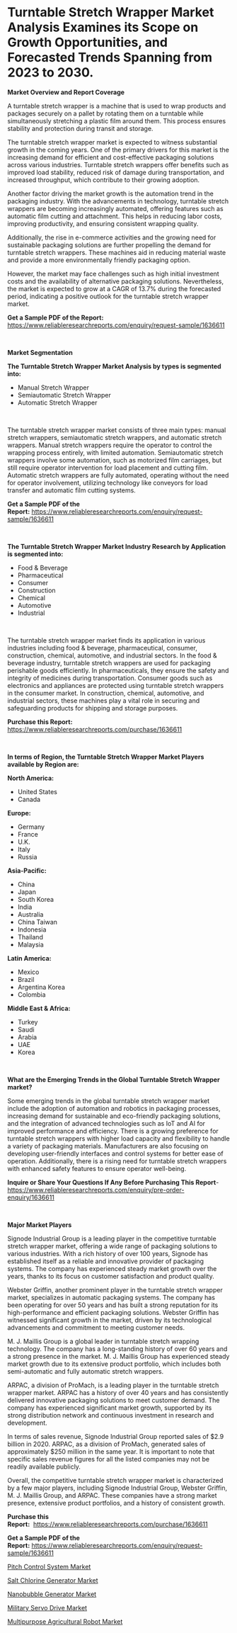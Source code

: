 <p><h1>Turntable Stretch Wrapper Market Analysis Examines its Scope on Growth Opportunities, and Forecasted Trends Spanning from 2023 to 2030.</h1></p><p><strong>Market Overview and Report Coverage</strong></p>
<p><p>A turntable stretch wrapper is a machine that is used to wrap products and packages securely on a pallet by rotating them on a turntable while simultaneously stretching a plastic film around them. This process ensures stability and protection during transit and storage.</p><p>The turntable stretch wrapper market is expected to witness substantial growth in the coming years. One of the primary drivers for this market is the increasing demand for efficient and cost-effective packaging solutions across various industries. Turntable stretch wrappers offer benefits such as improved load stability, reduced risk of damage during transportation, and increased throughput, which contribute to their growing adoption.</p><p>Another factor driving the market growth is the automation trend in the packaging industry. With the advancements in technology, turntable stretch wrappers are becoming increasingly automated, offering features such as automatic film cutting and attachment. This helps in reducing labor costs, improving productivity, and ensuring consistent wrapping quality.</p><p>Additionally, the rise in e-commerce activities and the growing need for sustainable packaging solutions are further propelling the demand for turntable stretch wrappers. These machines aid in reducing material waste and provide a more environmentally friendly packaging option.</p><p>However, the market may face challenges such as high initial investment costs and the availability of alternative packaging solutions. Nevertheless, the market is expected to grow at a CAGR of 13.7% during the forecasted period, indicating a positive outlook for the turntable stretch wrapper market.</p></p>
<p><strong>Get a Sample PDF of the Report:</strong> <a href="https://www.reliableresearchreports.com/enquiry/request-sample/1636611">https://www.reliableresearchreports.com/enquiry/request-sample/1636611</a></p>
<p>&nbsp;</p>
<p><strong>Market Segmentation</strong></p>
<p><strong>The Turntable Stretch Wrapper Market Analysis by types is segmented into:</strong></p>
<p><ul><li>Manual Stretch Wrapper</li><li>Semiautomatic Stretch Wrapper</li><li>Automatic Stretch Wrapper</li></ul></p>
<p>&nbsp;</p>
<p><p>The turntable stretch wrapper market consists of three main types: manual stretch wrappers, semiautomatic stretch wrappers, and automatic stretch wrappers. Manual stretch wrappers require the operator to control the wrapping process entirely, with limited automation. Semiautomatic stretch wrappers involve some automation, such as motorized film carriages, but still require operator intervention for load placement and cutting film. Automatic stretch wrappers are fully automated, operating without the need for operator involvement, utilizing technology like conveyors for load transfer and automatic film cutting systems.</p></p>
<p><strong>Get a Sample PDF of the Report:</strong>&nbsp;<a href="https://www.reliableresearchreports.com/enquiry/request-sample/1636611">https://www.reliableresearchreports.com/enquiry/request-sample/1636611</a></p>
<p>&nbsp;</p>
<p><strong>The Turntable Stretch Wrapper Market Industry Research by Application is segmented into:</strong></p>
<p><ul><li>Food & Beverage</li><li>Pharmaceutical</li><li>Consumer</li><li>Construction</li><li>Chemical</li><li>Automotive</li><li>Industrial</li></ul></p>
<p>&nbsp;</p>
<p><p>The turntable stretch wrapper market finds its application in various industries including food & beverage, pharmaceutical, consumer, construction, chemical, automotive, and industrial sectors. In the food & beverage industry, turntable stretch wrappers are used for packaging perishable goods efficiently. In pharmaceuticals, they ensure the safety and integrity of medicines during transportation. Consumer goods such as electronics and appliances are protected using turntable stretch wrappers in the consumer market. In construction, chemical, automotive, and industrial sectors, these machines play a vital role in securing and safeguarding products for shipping and storage purposes.</p></p>
<p><strong>Purchase this Report:</strong>&nbsp; <a href="https://www.reliableresearchreports.com/purchase/1636611">https://www.reliableresearchreports.com/purchase/1636611</a></p>
<p>&nbsp;</p>
<p><strong>In terms of Region, the Turntable Stretch Wrapper Market Players available by Region are:</strong></p>
<p>
    <p> <strong> North America: </strong>
        <ul>
            <li>United States</li>
            <li>Canada</li>
        </ul>
        </p> 
    <p> <strong> Europe: </strong>
        <ul>
            <li>Germany</li>
            <li>France</li>
            <li>U.K.</li>
            <li>Italy</li>
            <li>Russia</li>
        </ul>
        </p> 
    <p> <strong> Asia-Pacific: </strong>
        <ul>
            <li>China</li>
            <li>Japan</li>
            <li>South Korea</li>
            <li>India</li>
            <li>Australia</li>
            <li>China Taiwan</li>
            <li>Indonesia</li>
            <li>Thailand</li>
            <li>Malaysia</li>
        </ul>
        </p> 
    <p> <strong> Latin America: </strong>
        <ul>
            <li>Mexico</li>
            <li>Brazil</li>
            <li>Argentina Korea</li>
            <li>Colombia</li>
        </ul>
        </p> 
    <p> <strong> Middle East & Africa: </strong>
        <ul>
            <li>Turkey</li>
            <li>Saudi</li>
            <li>Arabia</li>
            <li>UAE</li>
            <li>Korea</li>
        </ul>
    </p>
    </p>
<p>&nbsp;</p>
<p><strong>What are the Emerging Trends in the Global Turntable Stretch Wrapper market?</strong></p>
<p><p>Some emerging trends in the global turntable stretch wrapper market include the adoption of automation and robotics in packaging processes, increasing demand for sustainable and eco-friendly packaging solutions, and the integration of advanced technologies such as IoT and AI for improved performance and efficiency. There is a growing preference for turntable stretch wrappers with higher load capacity and flexibility to handle a variety of packaging materials. Manufacturers are also focusing on developing user-friendly interfaces and control systems for better ease of operation. Additionally, there is a rising need for turntable stretch wrappers with enhanced safety features to ensure operator well-being.</p></p>
<p><strong>Inquire or Share Your Questions If Any Before Purchasing This Report</strong>- <a href="https://www.reliableresearchreports.com/enquiry/pre-order-enquiry/1636611">https://www.reliableresearchreports.com/enquiry/pre-order-enquiry/1636611</a></p>
<p>&nbsp;</p>
<p><strong>Major Market Players</strong></p>
<p><p>Signode Industrial Group is a leading player in the competitive turntable stretch wrapper market, offering a wide range of packaging solutions to various industries. With a rich history of over 100 years, Signode has established itself as a reliable and innovative provider of packaging systems. The company has experienced steady market growth over the years, thanks to its focus on customer satisfaction and product quality.</p><p>Webster Griffin, another prominent player in the turntable stretch wrapper market, specializes in automatic packaging systems. The company has been operating for over 50 years and has built a strong reputation for its high-performance and efficient packaging solutions. Webster Griffin has witnessed significant growth in the market, driven by its technological advancements and commitment to meeting customer needs.</p><p>M. J. Maillis Group is a global leader in turntable stretch wrapping technology. The company has a long-standing history of over 60 years and a strong presence in the market. M. J. Maillis Group has experienced steady market growth due to its extensive product portfolio, which includes both semi-automatic and fully automatic stretch wrappers.</p><p>ARPAC, a division of ProMach, is a leading player in the turntable stretch wrapper market. ARPAC has a history of over 40 years and has consistently delivered innovative packaging solutions to meet customer demand. The company has experienced significant market growth, supported by its strong distribution network and continuous investment in research and development.</p><p>In terms of sales revenue, Signode Industrial Group reported sales of $2.9 billion in 2020. ARPAC, as a division of ProMach, generated sales of approximately $250 million in the same year. It is important to note that specific sales revenue figures for all the listed companies may not be readily available publicly.</p><p>Overall, the competitive turntable stretch wrapper market is characterized by a few major players, including Signode Industrial Group, Webster Griffin, M. J. Maillis Group, and ARPAC. These companies have a strong market presence, extensive product portfolios, and a history of consistent growth.</p></p>
<p><strong>Purchase this Report:</strong>&nbsp;&nbsp;<a href="https://www.reliableresearchreports.com/purchase/1636611">https://www.reliableresearchreports.com/purchase/1636611</a></p>
<p></p>
<p><strong>Get a Sample PDF of the Report:</strong>&nbsp;<a href="https://www.reliableresearchreports.com/enquiry/request-sample/1636611">https://www.reliableresearchreports.com/enquiry/request-sample/1636611</a></p>
<p><p><a href="https://medium.com/@isidrowolff1966/pitch-control-system-market-the-key-to-successful-business-strategy-forecast-till-2030-2fd4d58c6d13">Pitch Control System Market</a></p><p><a href="https://medium.com/@ginawindler1965/salt-chlorine-generator-market-analysis-and-sze-forecasted-for-period-from-2023-to-2030-8d86bfb4cc00">Salt Chlorine Generator Market</a></p><p><a href="https://medium.com/@emmyrolfson8689/nanobubble-generator-market-furnishes-information-on-market-share-market-trends-and-market-growth-17dcf81eda36">Nanobubble Generator Market</a></p><p><a href="https://medium.com/@amandagarza17/military-servo-drive-market-trends-forecast-and-competitive-analysis-to-2030-05bd7ad1040e">Military Servo Drive Market</a></p><p><a href="https://medium.com/@ameliahaleyi77567/multipurpose-agricultural-robot-market-size-market-outlook-and-market-forecast-2023-to-2030-aa3cacf9543c">Multipurpose Agricultural Robot Market</a></p></p>